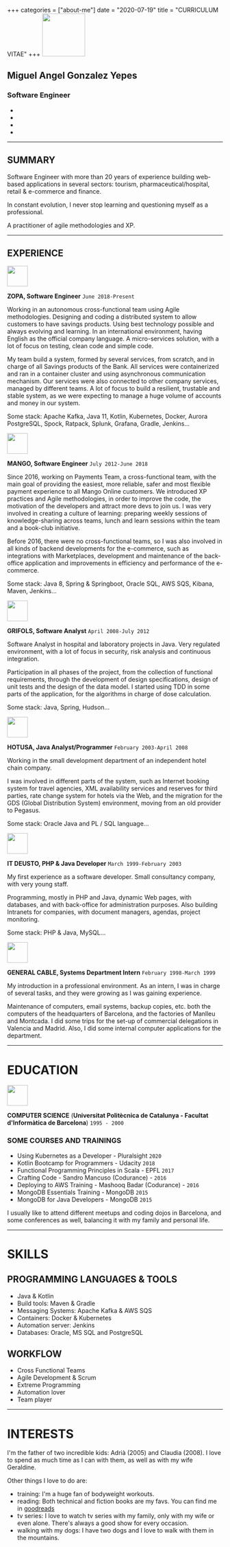 +++
categories = ["about-me"]
date = "2020-07-19"
title = "CURRICULUM VITAE"
+++
<span class="image left">
<img src="/img/main/mikecv.png" width="100px"> 
</span>

 ## Miguel Angel Gonzalez Yepes 
 ### Software Engineer

<center>

<ul class="icons">
<li><a href="//github.com/magonye" target="_blank" title="GitHub" class="fa fa-github"></a></li>

<li><a href="//linkedin.com/in/miguel-angel-gonzalez-yepes-11898244" target="_blank" title="LinkedIn" class="fa fa-linkedin"></a></li>

<li><a href="//twitter.com/MikeGonYe" target="_blank" title="Twitter" class="fa fa-twitter"></a></li>

<li><a href="//instagram.com/magonye" target="_blank" title="Instagram" class="fa fa-instagram"></a></li>

</ul>

</center>

* * * 

## SUMMARY

Software Engineer with more than 20 years of experience building web-based applications in several sectors: tourism, pharmaceutical/hospital, retail & e-commerce and finance.

In constant evolution, I never stop learning and questioning myself as a professional.

A practitioner of agile methodologies and XP.

* * * 

## EXPERIENCE

<span class="image right">
<img src="/img/cv/zopa.png" width="48px"> 
</span>

__ZOPA, Software Engineer__ 
`June 2018-Present`

Working in an autonomous cross-functional team using Agile methodologies. Designing and coding a distributed system to allow customers to have savings products. Using best technology possible and always evolving and learning.
In an international environment, having English as the official company language. A micro-services solution, with a lot of focus on testing, clean code and simple code.

My team build a system, formed by several services, from scratch, and in charge of all Savings products of the Bank. All services were containerized and ran in a container cluster and using asynchronous communication mechanism.
Our services were also connected to other company services, managed by different teams. A lot of focus to build a resilient, trustable and stable system, as we were expecting to manage a huge volume of accounts and money in our system.

Some stack: Apache Kafka, Java 11, Kotlin, Kubernetes, Docker, Aurora PostgreSQL, Spock, Ratpack, Splunk, Grafana, Gradle, Jenkins...

<span class="image right">
<img src="/img/cv/mango.jpeg" width="48px"> 
</span>

__MANGO, Software Engineer__ 
`July 2012-June 2018`

Since 2016, working on Payments Team, a cross-functional team, with the main goal of providing the easiest, more reliable, safer and most flexible payment experience to all Mango Online customers.
We introduced XP practices and Agile methodologies, in order to improve the code, the motivation of the developers and attract more devs to join us. I was very involved in creating a culture of learning: preparing weekly sessions of knowledge-sharing across teams, lunch and learn sessions within the team and a book-club initiative.

Before 2016, there were no cross-functional teams, so I was also involved in all kinds of backend developments for the e-commerce, such as integrations with Marketplaces, development and maintenance of the back-office application and improvements in efficiency and performance of the e-commerce.

Some stack: Java 8, Spring & Springboot, Oracle SQL, AWS SQS, Kibana, Maven, Jenkins...

<span class="image right">
<img src="/img/cv/grifols.png" width="48px"> 
</span>

__GRIFOLS, Software Analyst__ 
`April 2008-July 2012`

Software Analyst in hospital and laboratory projects in Java. Very regulated environment, with a lot of focus in security, risk analysis and continuous integration.

Participation in all phases of the project, from the collection of functional requirements, through the development of design specifications, design of unit tests and the design of the data model. I started using TDD in some parts of the application, for the algorithms in charge of dose calculation. 

Some stack: Java, Spring, Hudson...

<span class="image right">
<img src="/img/cv/hotusa.png" width="48px"> 
</span>

__HOTUSA, Java Analyst/Programmer__ 
`February 2003-April 2008`

Working in the small development department of an independent hotel chain company. 

I was involved in different parts of the system, such as Internet booking system for travel agencies, XML ​availability services and reserves for third parties, rate change system for hotels via the Web, and the migration for the GDS (Global Distribution System) environment, moving from an old provider to Pegasus.

Some stack: Oracle Java and PL / SQL language...

<span class="image right">
<img src="/img/cv/itdeusto.png" width="48px"> 
</span>

__IT DEUSTO, PHP & Java Developer__ 
`March 1999-February 2003`

My first experience as a software developer. Small consultancy company, with very young staff. 

Programming, mostly in PHP and Java, dynamic Web pages, with databases, and with back-office for administration purposes. Also building Intranets for companies, with document managers, agendas, project monitoring.

Some stack: PHP & Java, MySQL...

<span class="image right">
<img src="/img/cv/general.png" width="48px"> 
</span>

__GENERAL CABLE, Systems Department Intern__ 
`February 1998-March 1999`

My introduction in a professional environment. As an intern, I was in charge of several tasks, and they were growing as I was gaining experience.

Maintenance of computers, email systems, backup copies, etc. both the computers of the headquarters of Barcelona, ​​and the factories of Manlleu and Montcada. I did some trips for the set-up of commercial delegations in Valencia and Madrid. Also, I did some internal computer applications for the department.

* * * 

# EDUCATION

<span class="image right">
<img src="/img/cv/upc.png" width="48px"> 
</span>

__COMPUTER SCIENCE__
(__Universitat Politècnica de Catalunya - Facultat d'Informàtica de Barcelona__)
`1995 - 2000`

### SOME COURSES AND TRAININGS

* Using Kubernetes as a Developer - Pluralsight `2020` 
* Kotlin Bootcamp for Programmers - Udacity `2018`
* Functional Programming Principles in Scala - EPFL `2017`
* Crafting Code - Sandro Mancuso (Codurance) - `2016`
* Deploying to AWS Training - Mashooq Badar (Codurance) - `2016`
* MongoDB Essentials Training - MongoDB `2015`
* MongoDB for Java Developers - MongoDB `2015`

I usually like to attend different meetups and coding dojos in Barcelona, and some conferences as well, balancing it with my family and personal life.

* * * 

# SKILLS

## PROGRAMMING LANGUAGES & TOOLS

* Java & Kotlin
* Build tools: Maven & Gradle
* Messaging Systems: Apache Kafka & AWS SQS
* Containers: Docker & Kubernetes
* Automation server: Jenkins
* Databases: Oracle, MS SQL and PostgreSQL

## WORKFLOW

* Cross Functional Teams
* Agile Development & Scrum
* Extreme Programming
* Automation lover
* Team player

* * * 

# INTERESTS

I'm the father of two incredible kids: Adrià (2005) and Claudia (2008). I love to spend as much time as I can with them, as well as with my wife Geraldine.

Other things I love to do are:

* training: I'm a huge fan of bodyweight workouts.
* reading: Both technical and fiction books are my favs. You can find me in [goodreads](https://www.goodreads.com/user/show/69105132-mike)
* tv series: I love to watch tv series with my family, only with my wife or even alone. There's always a good show for every occasion. 
* walking with my dogs: I have two dogs and I love to walk with them in the mountains.